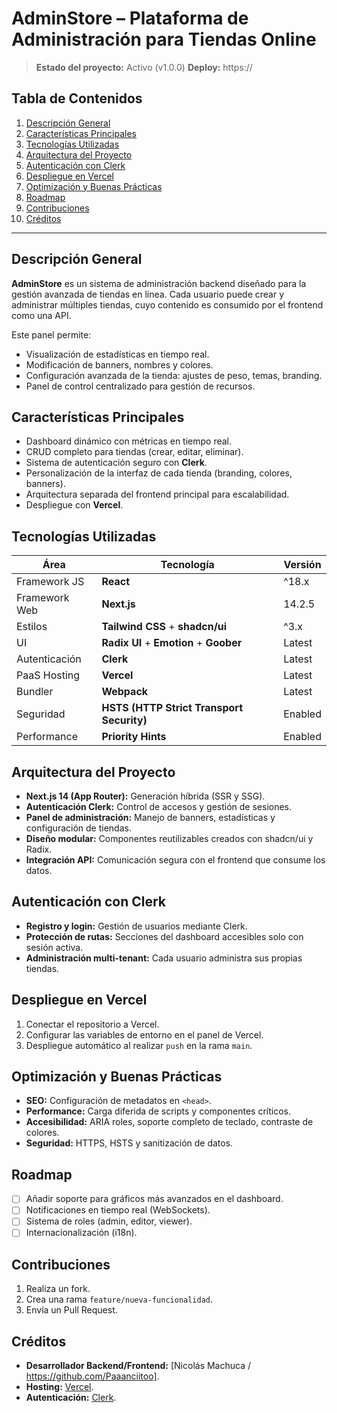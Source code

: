 # AdminStore – Plataforma de Administración para Tiendas Online

> **Estado del proyecto:** Activo (v1.0.0)
> **Deploy:** https://<tu-deploy-vercel>

## Tabla de Contenidos
1. [Descripción General](#descripción-general)
2. [Características Principales](#características-principales)
3. [Tecnologías Utilizadas](#tecnologías-utilizadas)
4. [Arquitectura del Proyecto](#arquitectura-del-proyecto)
5. [Autenticación con Clerk](#autenticación-con-clerk)
6. [Despliegue en Vercel](#despliegue-en-vercel)
6. [Optimización y Buenas Prácticas](#optimización-y-buenas-prácticas)
7. [Roadmap](#roadmap)
8. [Contribuciones](#contribuciones)
9. [Créditos](#créditos)

---

## Descripción General
**AdminStore** es un sistema de administración backend diseñado para la gestión avanzada de tiendas en línea. Cada usuario puede crear y administrar múltiples tiendas, cuyo contenido es consumido por el frontend como una API.

Este panel permite:
- Visualización de estadísticas en tiempo real.
- Modificación de banners, nombres y colores.
- Configuración avanzada de la tienda: ajustes de peso, temas, branding.
- Panel de control centralizado para gestión de recursos.

## Características Principales
- Dashboard dinámico con métricas en tiempo real.
- CRUD completo para tiendas (crear, editar, eliminar).
- Sistema de autenticación seguro con **Clerk**.
- Personalización de la interfaz de cada tienda (branding, colores, banners).
- Arquitectura separada del frontend principal para escalabilidad.
- Despliegue con **Vercel**.

## Tecnologías Utilizadas
| Área | Tecnología | Versión |
|------|------------|---------|
| Framework JS | **React** | ^18.x |
| Framework Web | **Next.js** | 14.2.5 |
| Estilos | **Tailwind CSS** + **shadcn/ui** | ^3.x |
| UI | **Radix UI** + **Emotion** + **Goober** | Latest |
| Autenticación | **Clerk** | Latest |
| PaaS Hosting | **Vercel** | Latest |
| Bundler | **Webpack** | Latest |
| Seguridad | **HSTS (HTTP Strict Transport Security)** | Enabled |
| Performance | **Priority Hints** | Enabled |

## Arquitectura del Proyecto
- **Next.js 14 (App Router):** Generación híbrida (SSR y SSG).
- **Autenticación Clerk:** Control de accesos y gestión de sesiones.
- **Panel de administración:** Manejo de banners, estadísticas y configuración de tiendas.
- **Diseño modular:** Componentes reutilizables creados con shadcn/ui y Radix.
- **Integración API:** Comunicación segura con el frontend que consume los datos.

## Autenticación con Clerk
- **Registro y login:** Gestión de usuarios mediante Clerk.
- **Protección de rutas:** Secciones del dashboard accesibles solo con sesión activa.
- **Administración multi-tenant:** Cada usuario administra sus propias tiendas.

## Despliegue en Vercel
1. Conectar el repositorio a Vercel.
2. Configurar las variables de entorno en el panel de Vercel.
3. Despliegue automático al realizar `push` en la rama `main`.

## Optimización y Buenas Prácticas
- **SEO:** Configuración de metadatos en `<head>`.
- **Performance:** Carga diferida de scripts y componentes críticos.
- **Accesibilidad:** ARIA roles, soporte completo de teclado, contraste de colores.
- **Seguridad:** HTTPS, HSTS y sanitización de datos.

## Roadmap
- [ ] Añadir soporte para gráficos más avanzados en el dashboard.
- [ ] Notificaciones en tiempo real (WebSockets).
- [ ] Sistema de roles (admin, editor, viewer).
- [ ] Internacionalización (i18n).

## Contribuciones
1. Realiza un fork.
2. Crea una rama `feature/nueva-funcionalidad`.
3. Envía un Pull Request.


## Créditos
- **Desarrollador Backend/Frontend:** [Nicolás Machuca / https://github.com/Paaanciitoo].
- **Hosting:** [Vercel](https://vercel.com/).
- **Autenticación:** [Clerk](https://clerk.dev/).
